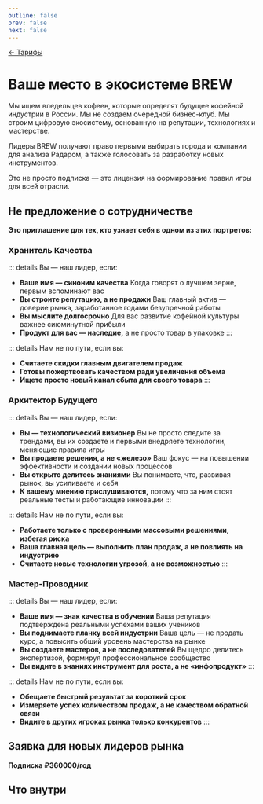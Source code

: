```yaml
---
outline: false
prev: false
next: false
---
```


[← Тарифы](/brew/membership)

# Ваше место в экосистеме BREW

Мы ищем вледельцев кофеен, которые определят будущее кофейной индустрии в России. Мы не создаем очередной бизнес-клуб. Мы строим цифровую экосистему, основанную на репутации, технологиях и мастерстве.

Лидеры BREW получают право первыми выбирать города и компании для анализа Радаром, а также голосовать за разработку новых инструментов. 

Это не просто подписка — это лицензия на формирование правил игры для всей отрасли.

## Не предложение о сотрудничестве

**Это приглашение для тех, кто узнает себя в одном из этих портретов:**

### Хранитель Качества

::: details Вы — наш лидер, если:
* **Ваше имя — синоним качества** Когда говорят о лучшем зерне, первым вспоминают вас
* **Вы строите репутацию, а не продажи** Ваш главный актив — доверие рынка, заработанное годами безупречной работы
* **Вы мыслите долгосрочно** Для вас развитие кофейной культуры важнее сиюминутной прибыли
* **Продукт для вас — наследие,** а не просто товар в упаковке
:::

::: details Нам не по пути, если вы:
* **Считаете скидки главным двигателем продаж**
* **Готовы пожертвовать качеством ради увеличения объема**
* **Ищете просто новый канал сбыта для своего товара**
:::

### Архитектор Будущего

::: details Вы — наш лидер, если:
* **Вы — технологический визионер** Вы не просто следите за трендами, вы их создаете и первыми внедряете технологии, меняющие правила игры
* **Вы продаете решения, а не «железо»** Ваш фокус — на повышении эффективности и создании новых процессов
* **Вы открыто делитесь знаниями** Вы понимаете, что, развивая рынок, вы усиливаете и себя
* **К вашему мнению прислушиваются,** потому что за ним стоят реальные тесты и работающие инновации
:::

::: details Нам не по пути, если вы:
* **Работаете только с проверенными массовыми решениями, избегая риска**
* **Ваша главная цель — выполнить план продаж, а не повлиять на индустрию**
* **Считаете новые технологии угрозой, а не возможностью**
:::

### Мастер-Проводник

::: details Вы — наш лидер, если:
* **Ваше имя — знак качества в обучении** Ваша репутация подтверждена реальными успехами ваших учеников
* **Вы поднимаете планку всей индустрии** Ваша цель — не продать курс, а повысить общий уровень мастерства на рынке
* **Вы создаете мастеров, а не последователей** Вы щедро делитесь экспертизой, формируя профессиональное сообщество
* **Вы видите в знаниях инструмент для роста, а не «инфопродукт»**
:::

::: details Нам не по пути, если вы:
* **Обещаете быстрый результат за короткий срок**
* **Измеряете успех количеством продаж, а не качеством обратной связи**
* **Видите в других игроках рынка только конкурентов**
:::

## Заявка для новых лидеров рынка

**Подписка ₽360000/год**

<PartnerForm />

## Что внутри

<TariffFeaturesLeader />
